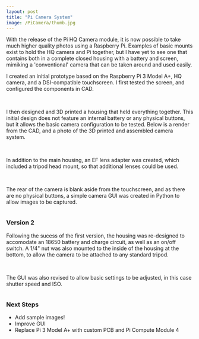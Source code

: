 ```yaml
---
layout: post
title: "Pi Camera System"
image: /PiCamera/thumb.jpg
---
```


With the release of the Pi HQ Camera module, it is now possible to take much higher quality photos using a Raspberry Pi. Examples of basic mounts exist to hold the HQ camera and Pi together, but I have yet to see one that contains both in a complete closed housing with a battery and screen, mimiking a 'conventional' camera that can be taken around and used easily.

I created an initial prototype based on the Raspberry Pi 3 Model A+, HQ camera, and a DSI-compatible touchscreen. I first tested the screen, and configured the components in CAD.

<img src="/PiCamera/v1_pi_screen.jpg" alt="" class="inline">
<img src="/PiCamera/v1_desktop.jpg" alt="" class="inline">
<img src="/PiCamera/v1_cad_front.jpg" alt="" class="inline">
<img src="/PiCamera/v1_cad_rear.jpg" alt="" class="inline">

I then designed and 3D printed a housing that held everything together. This initial design does not feature an internal battery or any physical buttons, but it allows the basic camera configuration to be tested. Below is a render from the CAD, and a photo of the 3D printed and assembled camera system.

<img src="/PiCamera/CAD_propiso_660.jpg" alt="" class="inline">
<img src="/PiCamera/v1_propiso_660.jpg" alt="" class="inline">

In addition to the main housing, an EF lens adapter was created, which included a tripod head mount, so that additional lenses could be used.

<img src="/PiCamera/v1_ef.jpg" alt="" class="inline">
<img src="/PiCamera/v1_side_17_2.jpg" alt="" class="inline">

The rear of the camera is blank aside from the touchscreen, and as there are no physical buttons, a simple camera GUI was created in Python to allow images to be captured.

<img src="/PiCamera/v1_screen_1" alt="" class="inline">

### Version 2

Following the sucess of the first version, the housing was re-designed to accomodate an 18650 battery and charge circuit, as well as an on/off switch. A 1/4" nut was also mounted to the inside of the housing at the bottom, to allow the camera to be attached to any standard tripod.

<img src="/PiCamera/v2_iso" alt="" class="inline">
<img src="/PiCamera/vs_base" alt="" class="inline">

The GUI was also revised to allow basic settings to be adjusted, in this case shutter speed and ISO.

<img src="/PiCamera/v2_screen" alt="" class="inline">

### Next Steps

* Add sample images!
* Improve GUI
* Replace Pi 3 Model A+ with custom PCB and Pi Compute Module 4

